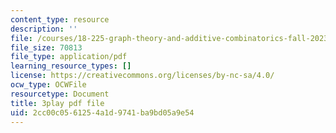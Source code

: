 ```yaml
---
content_type: resource
description: ''
file: /courses/18-225-graph-theory-and-additive-combinatorics-fall-2023/BatYGepHsnc_transcript.pdf
file_size: 70813
file_type: application/pdf
learning_resource_types: []
license: https://creativecommons.org/licenses/by-nc-sa/4.0/
ocw_type: OCWFile
resourcetype: Document
title: 3play pdf file
uid: 2cc00c05-6125-4a1d-9741-ba9bd05a9e54
---
```

